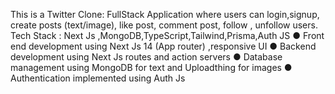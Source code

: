 This is a Twitter Clone: FullStack Application where users can login,signup, create posts (text/image), like post, comment post, follow , unfollow users.
Tech Stack : Next Js ,MongoDB,TypeScript,Tailwind,Prisma,Auth JS
● Front end development using Next Js 14 (App router) ,responsive UI
● Backend development using Next Js routes and action servers
● Database management using MongoDB for text and Uploadthing for images
● Authentication implemented using Auth Js

